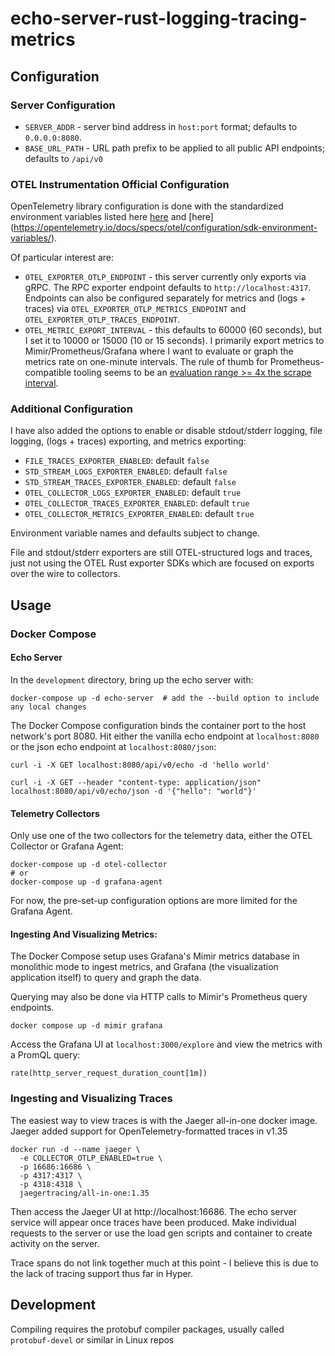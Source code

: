 # echo-server-rust-logging-tracing-metrics

## Configuration

### Server Configuration

* `SERVER_ADDR` - server bind address in `host:port` format; defaults to `0.0.0.0:8080`.
* `BASE_URL_PATH` - URL path prefix to be applied to all public API endpoints; defaults to `/api/v0`

### OTEL Instrumentation Official Configuration

OpenTelemetry library configuration is done with the standardized environment variables listed here
[here](https://opentelemetry.io/docs/concepts/sdk-configuration/) and
[here] (https://opentelemetry.io/docs/specs/otel/configuration/sdk-environment-variables/).

Of particular interest are:

* `OTEL_EXPORTER_OTLP_ENDPOINT` - this server currently only exports via gRPC.
  The RPC exporter endpoint defaults to `http://localhost:4317`.
  Endpoints can also be configured separately for metrics and (logs + traces) via
  `OTEL_EXPORTER_OTLP_METRICS_ENDPOINT` and `OTEL_EXPORTER_OTLP_TRACES_ENDPOINT`.
* `OTEL_METRIC_EXPORT_INTERVAL` - this defaults to 60000 (60 seconds), but I set it to 10000 or 15000 (10 or 15
  seconds).
  I primarily export metrics to Mimir/Prometheus/Grafana where I want to evaluate or graph the metrics rate on
  one-minute intervals.
  The rule of thumb for Prometheus-compatible tooling seems to be an
  [evaluation range >= 4x the scrape interval](https://www.robustperception.io/what-range-should-i-use-with-rate/).

### Additional Configuration

I have also added the options to enable or disable stdout/stderr logging, file logging, (logs + traces) exporting, and
metrics exporting:

* `FILE_TRACES_EXPORTER_ENABLED`: default `false`
* `STD_STREAM_LOGS_EXPORTER_ENABLED`: default `false`
* `STD_STREAM_TRACES_EXPORTER_ENABLED`: default `false`
* `OTEL_COLLECTOR_LOGS_EXPORTER_ENABLED`: default `true`
* `OTEL_COLLECTOR_TRACES_EXPORTER_ENABLED`: default `true`
* `OTEL_COLLECTOR_METRICS_EXPORTER_ENABLED`: default `true`

Environment variable names and defaults subject to change.

File and stdout/stderr exporters are still OTEL-structured logs and traces,
just not using the OTEL Rust exporter SDKs which are focused on exports over the wire to collectors.

## Usage

### Docker Compose

#### Echo Server

In the `development` directory, bring up the echo server with:

```shell
docker-compose up -d echo-server  # add the --build option to include any local changes
```

The Docker Compose configuration binds the container port to the host network's port 8080.
Hit either the vanilla echo endpoint at `localhost:8080` or the json echo endpoint at `localhost:8080/json`:

```shell
curl -i -X GET localhost:8080/api/v0/echo -d 'hello world'

curl -i -X GET --header "content-type: application/json" localhost:8080/api/v0/echo/json -d '{"hello": "world"}'
```

#### Telemetry Collectors

Only use one of the two collectors for the telemetry data, either the OTEL Collector or Grafana Agent:

```shell
docker-compose up -d otel-collector
# or
docker-compose up -d grafana-agent
```

For now, the pre-set-up configuration options are more limited for the Grafana Agent.

#### Ingesting And Visualizing Metrics:

The Docker Compose setup uses Grafana's Mimir metrics database in monolithic mode to ingest metrics,
and Grafana (the visualization application itself) to query and graph the data.

Querying may also be done via HTTP calls to Mimir's Prometheus query endpoints.

```shell
docker compose up -d mimir grafana
```

Access the Grafana UI at `localhost:3000/explore` and view the metrics with a PromQL query:

```PromQL
rate(http_server_request_duration_count[1m])
```

### Ingesting and Visualizing Traces

The easiest way to view traces is with the Jaeger all-in-one docker image.
Jaeger added support for OpenTelemetry-formatted traces in v1.35

```shell
docker run -d --name jaeger \
  -e COLLECTOR_OTLP_ENABLED=true \
  -p 16686:16686 \
  -p 4317:4317 \
  -p 4318:4318 \
  jaegertracing/all-in-one:1.35
```

Then access the Jaeger UI at http://localhost:16686.
The echo server service will appear once traces have been produced.
Make individual requests to the server or use the load gen scripts and container to create activity on the server.

Trace spans do not link together much at this point - I believe this is due to the lack of tracing support thus far in
Hyper.

## Development

Compiling requires the protobuf compiler packages, usually called `protobuf-devel` or similar in Linux repos
